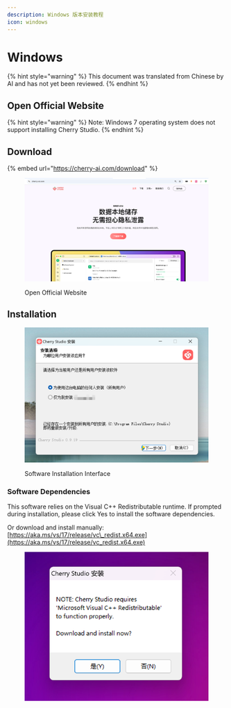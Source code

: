 ```yaml
---
description: Windows 版本安装教程
icon: windows
---
```

# Windows


{% hint style="warning" %}
This document was translated from Chinese by AI and has not yet been reviewed.
{% endhint %}




## Open Official Website

{% hint style="warning" %}
Note: Windows 7 operating system does not support installing Cherry Studio.
{% endhint %}

## Download

{% embed url="https://cherry-ai.com/download" %}

<figure><img src="../../.gitbook/assets/image (1) (1) (1) (1) (1) (1) (1).png" alt=""><figcaption><p>Open Official Website</p></figcaption></figure>

## Installation

<figure><img src="../../.gitbook/assets/image (2) (1) (1) (1) (1) (1) (1).png" alt=""><figcaption><p>Software Installation Interface</p></figcaption></figure>

### Software Dependencies

This software relies on the Visual C++ Redistributable runtime. If prompted during installation, please click Yes to install the software dependencies.

Or download and install manually: [https://aka.ms/vs/17/release/vc\_redist.x64.exe](https://aka.ms/vs/17/release/vc_redist.x64.exe)

<div data-full-width="true"><figure><img src="../../.gitbook/assets/image (155).png" alt=""><figcaption></figcaption></figure></div>